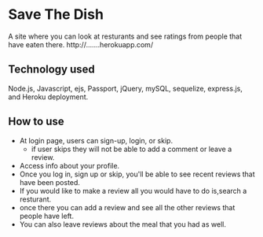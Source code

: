 # Save The Dish
A site where you can look at resturants and see ratings from people that have eaten there.
http://.......herokuapp.com/

## Technology used
Node.js, Javascript, ejs, Passport, jQuery, mySQL, sequelize, express.js, and Heroku deployment.

## How to use
- At login page, users can sign-up, login, or skip.
    - if user skips they will not be able to add a comment or leave a review.
- Access info about your profile.
- Once you log in, sign up or skip, you'll be able to see recent reviews that have been posted.
- If you would like to make a review all you would have to do is,search a resturant.
- once there you can add a review and see all the other reviews that people have left. 
- You can also leave reviews about the meal that you had as well. 


